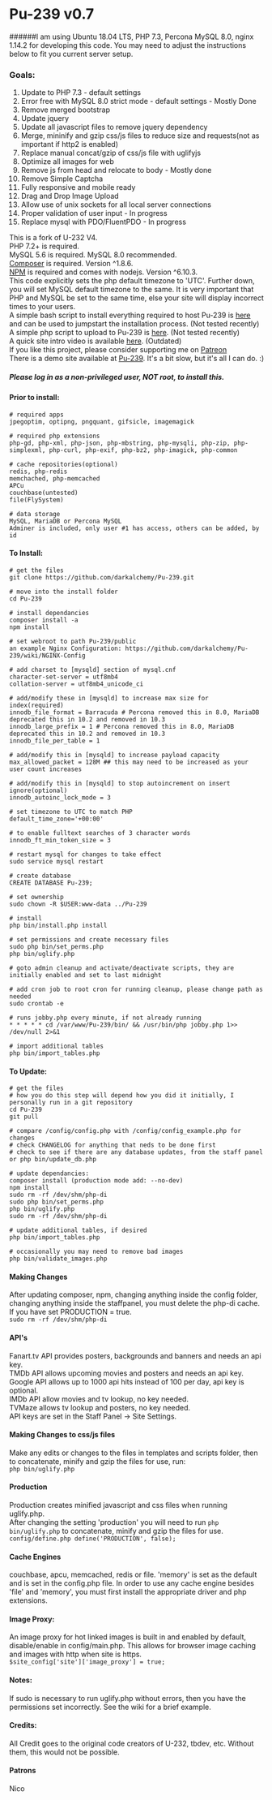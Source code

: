 # Pu-239 v0.7

######I am using Ubuntu 18.04 LTS, PHP 7.3, Percona MySQL 8.0, nginx 1.14.2 for developing this code. You may need to adjust the instructions below to fit you current server setup. 

### Goals:
1. Update to PHP 7.3 - default settings
2. Error free with MySQL 8.0 strict mode - default settings - Mostly Done
3. Remove merged bootstrap
4. Update jquery
5. Update all javascript files to remove jquery dependency
6. Merge, mininify and gzip css/js files to reduce size and requests(not as important if http2 is enabled)
7. Replace manual concat/gzip of css/js file with uglifyjs
8. Optimize all images for web
9. Remove js from head and relocate to body - Mostly done
10. Remove Simple Captcha
11. Fully responsive and mobile ready
12. Drag and Drop Image Upload
13. Allow use of unix sockets for all local server connections
14. Proper validation of user input - In progress
15. Replace mysql with PDO/FluentPDO - In progress

This is a fork of U-232 V4.  
PHP 7.2+ is required.  
MySQL 5.6 is required. MySQL 8.0 recommended.  
[Composer](https://getcomposer.org/download/) is required. Version ^1.8.6.  
[NPM](https://nodejs.org/en/download/package-manager/) is required and comes with nodejs. Version ^6.10.3.  
This code explicitly sets the php default timezone to 'UTC'. Further down, you will set MySQL default timezone to the same. It is very important that PHP and MySQL be set to the same time, else your site will display incorrect times to your users.  
A simple bash script to install everything required to host Pu-239 is [here](https://github.com/darkalchemy/Pu-239-Installer) and can be used to jumpstart the installation process. (Not tested recently)     
A simple php script to upload to Pu-239 is [here](https://github.com/darkalchemy/Pu-239-Uploader).  (Not tested recently)  
A quick site intro video is available [here](https://www.youtube.com/watch?v=LyWp1dBs4cw&feature=youtu.be). (Outdated)  
If you like this project, please consider supporting me on [Patreon](https://www.patreon.com/user?u=15795177)   
There is a demo site available at [Pu-239](https://pu-239.pw:59595). It's a bit slow, but it's all I can do. :)  
##### Please log in as a non-privileged user, NOT root, to install this.  
#### Prior to install:
```
# required apps
jpegoptim, optipng, pngquant, gifsicle, imagemagick

# required php extensions
php-gd, php-xml, php-json, php-mbstring, php-mysqli, php-zip, php-simplexml, php-curl, php-exif, php-bz2, php-imagick, php-common

# cache repositories(optional)
redis, php-redis
memchached, php-memcached
APCu
couchbase(untested)
file(FlySystem)

# data storage
MySQL, MariaDB or Percona MySQL
Adminer is included, only user #1 has access, others can be added, by id
```
#### To Install:
```
# get the files
git clone https://github.com/darkalchemy/Pu-239.git

# move into the install folder
cd Pu-239

# install dependancies
composer install -a
npm install

# set webroot to path Pu-239/public
an example Nginx Configuration: https://github.com/darkalchemy/Pu-239/wiki/NGINX-Config
 
# add charset to [mysqld] section of mysql.cnf
character-set-server = utf8mb4
collation-server = utf8mb4_unicode_ci

# add/modify these in [mysqld] to increase max size for index(required)
innodb_file_format = Barracuda # Percona removed this in 8.0, MariaDB deprecated this in 10.2 and removed in 10.3
innodb_large_prefix = 1 # Percona removed this in 8.0, MariaDB deprecated this in 10.2 and removed in 10.3
innodb_file_per_table = 1

# add/modify this in [mysqld] to increase payload capacity
max_allowed_packet = 128M ## this may need to be increased as your user count increases

# add/modify this in [mysqld] to stop autoincrement on insert ignore(optional)
innodb_autoinc_lock_mode = 3

# set timezone to UTC to match PHP
default_time_zone='+00:00'

# to enable fulltext searches of 3 character words
innodb_ft_min_token_size = 3

# restart mysql for changes to take effect
sudo service mysql restart

# create database
CREATE DATABASE Pu-239;

# set ownership
sudo chown -R $USER:www-data ../Pu-239

# install
php bin/install.php install

# set permissions and create necessary files
sudo php bin/set_perms.php
php bin/uglify.php 

# goto admin cleanup and activate/deactivate scripts, they are initially enabled and set to last midnight

# add cron job to root cron for running cleanup, please change path as needed
sudo crontab -e

# runs jobby.php every minute, if not already running
* * * * * cd /var/www/Pu-239/bin/ && /usr/bin/php jobby.php 1>> /dev/null 2>&1

# import additional tables
php bin/import_tables.php
```

#### To Update:
```
# get the files
# how you do this step will depend how you did it initially, I personally run in a git repository
cd Pu-239
git pull

# compare /config/config.php with /config/config_example.php for changes
# check CHANGELOG for anything that neds to be done first
# check to see if there are any database updates, from the staff panel or php bin/update_db.php

# update dependancies:
composer install (production mode add: --no-dev)
npm install
sudo rm -rf /dev/shm/php-di
sudo php bin/set_perms.php
php bin/uglify.php
sudo rm -rf /dev/shm/php-di

# update additional tables, if desired          
php bin/import_tables.php

# occasionally you may need to remove bad images
php bin/validate_images.php
```

#### Making Changes
After updating composer, npm, changing anything inside the config folder, changing anything inside the staffpanel, you must delete the php-di cache. If you have set PRODUCTION = true.    
```sudo rm -rf /dev/shm/php-di```
 
#### API's 
Fanart.tv API provides posters, backgrounds and banners and needs an api key.  
TMDb API allows upcoming movies and posters and needs an api key.  
Google API allows up to 1000 api hits instead of 100 per day, api key is optional.  
IMDb API allow movies and tv lookup, no key needed.  
TVMaze allows tv lookup and posters, no key needed.  
API keys are set in the Staff Panel -> Site Settings.  

#### Making Changes to css/js files  
Make any edits or changes to the files in templates and scripts folder, then to concatenate, minify and gzip the files for use, run:  
```php bin/uglify.php```

#### Production
Production creates minified javascript and css files when running uglify.php.  
After changing the setting 'production' you will need to run ```php bin/uglify.php``` to concatenate, minify and gzip the files for use.  
```config/define.php define('PRODUCTION', false);```


#### Cache Engines  
couchbase, apcu, memcached, redis or file. 'memory' is set as the default and is set in the config.php file. In order to use any cache engine besides 'file' and 'memory', you must first install the appropriate driver and php extensions.

#### Image Proxy:  
An image proxy for hot linked images is built in and enabled by default, disable/enable in config/main.php. This allows for browser image caching and images with http when site is https.  
```$site_config['site']['image_proxy'] = true;```

#### Notes: 
If sudo is necessary to run uglify.php without errors, then you have the permissions set incorrectly. See the wiki for a brief example.

#### Credits:  
All Credit goes to the original code creators of U-232, tbdev, etc. Without them, this would not be possible.

#### Patrons
Nico
